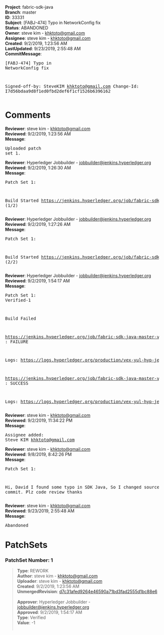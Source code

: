 <strong>Project</strong>: fabric-sdk-java<br><strong>Branch</strong>: master<br><strong>ID</strong>: 33331<br><strong>Subject</strong>: [FABJ-474] Typo in NetworkConfig fix<br><strong>Status</strong>: ABANDONED<br><strong>Owner</strong>: steve kim - khktoto@gmail.com<br><strong>Assignee</strong>: steve kim - khktoto@gmail.com<br><strong>Created</strong>: 9/2/2019, 1:23:56 AM<br><strong>LastUpdated</strong>: 9/23/2019, 2:55:48 AM<br><strong>CommitMessage</strong>:<br><pre>[FABJ-474]
Typo in NetworkConfig fix

Signed-off-by: SteveKIM <khktoto@gmail.com>
Change-Id: I7d56bdaa9d8f1ed0fbd2def6f1cf1526b6396162
</pre><h1>Comments</h1><strong>Reviewer</strong>: steve kim - khktoto@gmail.com<br><strong>Reviewed</strong>: 9/2/2019, 1:23:56 AM<br><strong>Message</strong>: <pre>Uploaded patch set 1.</pre><strong>Reviewer</strong>: Hyperledger Jobbuilder - jobbuilder@jenkins.hyperledger.org<br><strong>Reviewed</strong>: 9/2/2019, 1:26:30 AM<br><strong>Message</strong>: <pre>Patch Set 1:

Build Started https://jenkins.hyperledger.org/job/fabric-sdk-java-master-verify-x86_64/117/ (1/2)</pre><strong>Reviewer</strong>: Hyperledger Jobbuilder - jobbuilder@jenkins.hyperledger.org<br><strong>Reviewed</strong>: 9/2/2019, 1:27:26 AM<br><strong>Message</strong>: <pre>Patch Set 1:

Build Started https://jenkins.hyperledger.org/job/fabric-sdk-java-master-verify-1.4-x86_64/125/ (2/2)</pre><strong>Reviewer</strong>: Hyperledger Jobbuilder - jobbuilder@jenkins.hyperledger.org<br><strong>Reviewed</strong>: 9/2/2019, 1:54:17 AM<br><strong>Message</strong>: <pre>Patch Set 1: Verified-1

Build Failed 

https://jenkins.hyperledger.org/job/fabric-sdk-java-master-verify-x86_64/117/ : FAILURE

Logs: https://logs.hyperledger.org/production/vex-yul-hyp-jenkins-3/fabric-sdk-java-master-verify-x86_64/117

https://jenkins.hyperledger.org/job/fabric-sdk-java-master-verify-1.4-x86_64/125/ : SUCCESS

Logs: https://logs.hyperledger.org/production/vex-yul-hyp-jenkins-3/fabric-sdk-java-master-verify-1.4-x86_64/125</pre><strong>Reviewer</strong>: steve kim - khktoto@gmail.com<br><strong>Reviewed</strong>: 9/2/2019, 11:34:22 PM<br><strong>Message</strong>: <pre>Assignee added: Steve KIM <khktoto@gmail.com></pre><strong>Reviewer</strong>: steve kim - khktoto@gmail.com<br><strong>Reviewed</strong>: 9/8/2019, 8:42:26 PM<br><strong>Message</strong>: <pre>Patch Set 1:

Hi, David
I found some typo in SDK Java,
So I changed source and commit.
Plz code review
thanks</pre><strong>Reviewer</strong>: steve kim - khktoto@gmail.com<br><strong>Reviewed</strong>: 9/23/2019, 2:55:48 AM<br><strong>Message</strong>: <pre>Abandoned</pre><h1>PatchSets</h1><h3>PatchSet Number: 1</h3><blockquote><strong>Type</strong>: REWORK<br><strong>Author</strong>: steve kim - khktoto@gmail.com<br><strong>Uploader</strong>: steve kim - khktoto@gmail.com<br><strong>Created</strong>: 9/2/2019, 1:23:56 AM<br><strong>UnmergedRevision</strong>: [d7c31afed9264e46590a71bd3fad2555d1bc88e6](https://github.com/hyperledger-gerrit-archive/fabric-sdk-java/commit/d7c31afed9264e46590a71bd3fad2555d1bc88e6)<br><br><strong>Approver</strong>: Hyperledger Jobbuilder - jobbuilder@jenkins.hyperledger.org<br><strong>Approved</strong>: 9/2/2019, 1:54:17 AM<br><strong>Type</strong>: Verified<br><strong>Value</strong>: -1<br><br></blockquote>